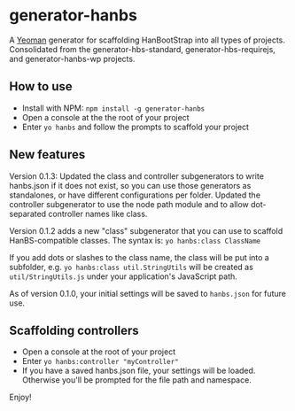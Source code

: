 # generator-hanbs

A [Yeoman](http://yeoman.io) generator for scaffolding HanBootStrap into all types of projects. Consolidated from the generator-hbs-standard, generator-hbs-requirejs, and generator-hanbs-wp projects.

## How to use

- Install with NPM:
```npm install -g generator-hanbs```
- Open a console at the the root of your project
- Enter `yo hanbs` and follow the prompts to scaffold your project

## New features

Version 0.1.3: Updated the class and controller subgenerators to write hanbs.json if it does not exist, so you can use
those generators as standalones, or have different configurations per folder. Updated the controller subgenerator to 
 use the node path module and to allow dot-separated controller names like class.

Version 0.1.2 adds a new "class" subgenerator that you can use to scaffold HanBS-compatible classes. The syntax is:
`yo hanbs:class ClassName`

If you add dots or slashes to the class name, the class will be put into a subfolder, e.g. `yo hanbs:class util.StringUtils`
will be created as `util/StringUtils.js` under your application's JavaScript path.

As of version 0.1.0, your initial settings will be saved to `hanbs.json` for future use.

## Scaffolding controllers
- Open a console at the root of your project
- Enter `yo hanbs:controller "myController"`
- If you have a saved hanbs.json file, your settings will be loaded. Otherwise you'll be prompted for the file path and namespace.

Enjoy!
